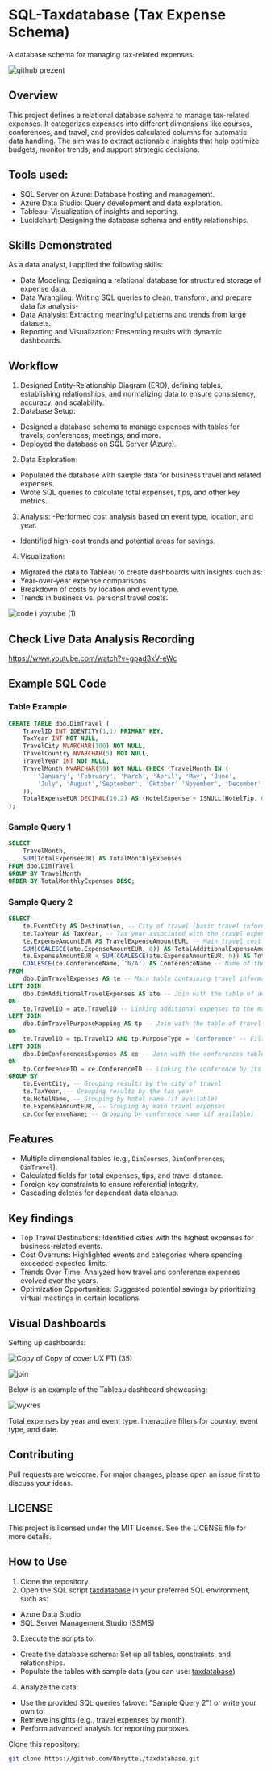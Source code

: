 # SQL-Taxdatabase (Tax Expense Schema)

A database schema for managing tax-related expenses.

![github prezent](https://github.com/user-attachments/assets/c3372657-ea3a-442d-ba43-8561987e4b7a)


## Overview
This project defines a relational database schema to manage tax-related expenses. It categorizes expenses into different dimensions like courses, conferences, and travel, and provides calculated columns for automatic data handling. The aim was to extract actionable insights that help optimize budgets, monitor trends, and support strategic decisions.

## Tools used:
- SQL Server on Azure: Database hosting and management.
- Azure Data Studio: Query development and data exploration.
- Tableau: Visualization of insights and reporting.
- Lucidchart: Designing the database schema and entity relationships.

## Skills Demonstrated
As a data analyst, I applied the following skills:
- Data Modeling: Designing a relational database for structured storage of expense data.
- Data Wrangling: Writing SQL queries to clean, transform, and prepare data for analysis-
- Data Analysis: Extracting meaningful patterns and trends from large datasets.
- Reporting and Visualization: Presenting results with dynamic dashboards.

## Workflow
1. Designed Entity-Relationship Diagram (ERD), defining tables, establishing relationships, and normalizing data to ensure consistency, accuracy, and scalability.
3. Database Setup:
- Designed a database schema to manage expenses with tables for travels, conferences, meetings, and more.
- Deployed the database on SQL Server (Azure).
2. Data Exploration:
- Populated the database with sample data for business travel and related expenses.
- Wrote SQL queries to calculate total expenses, tips, and other key metrics.
3. Analysis:
-Performed cost analysis based on event type, location, and year.
- Identified high-cost trends and potential areas for savings.
4. Visualization:
- Migrated the data to Tableau to create dashboards with insights such as:
- Year-over-year expense comparisons
- Breakdown of costs by location and event type.
- Trends in business vs. personal travel costs.


![code i yoytube (1)](https://github.com/user-attachments/assets/d2f7c661-5379-4546-b50c-7b19b6b1c74c)


## Check Live Data Analysis Recording 
https://www.youtube.com/watch?v=gpad3xV-eWc


## Example SQL Code


### Table Example
```sql
CREATE TABLE dbo.DimTravel (
    TravelID INT IDENTITY(1,1) PRIMARY KEY,
    TaxYear INT NOT NULL,
    TravelCity NVARCHAR(100) NOT NULL,
    TravelCountry NVARCHAR(5) NOT NULL,
    TravelYear INT NOT NULL,
    TravelMonth NVARCHAR(50) NOT NULL CHECK (TravelMonth IN (
        'January', 'February', 'March', 'April', 'May', 'June', 
        'July', 'August','September', 'Oktober' 'November', 'December'
    )),
    TotalExpenseEUR DECIMAL(10,2) AS (HotelExpense + ISNULL(HotelTip, 0.00)) PERSISTED
);
```

### Sample Query 1
```sql
SELECT 
    TravelMonth,
    SUM(TotalExpenseEUR) AS TotalMonthlyExpenses
FROM dbo.DimTravel
GROUP BY TravelMonth
ORDER BY TotalMonthlyExpenses DESC;
```

### Sample Query 2

```sql
SELECT
    te.EventCity AS Destination, -- City of travel (basic travel information)
    te.TaxYear AS TaxYear, -- Tax year associated with the travel expenses
    te.ExpenseAmountEUR AS TravelExpenseAmountEUR, -- Main travel cost in EUR (e.g., hotel)
    SUM(COALESCE(ate.ExpenseAmountEUR, 0)) AS TotalAdditionalExpenseAmountEUR, -- Total additional costs associated with the trip
    te.ExpenseAmountEUR + SUM(COALESCE(ate.ExpenseAmountEUR, 0)) AS TotalTravelExpenses, -- Total travel costs (main + additional)
    COALESCE(ce.ConferenceName, 'N/A') AS ConferenceName -- Name of the associated conference or "N/A" (if no association exists)
FROM 
    dbo.DimTravelExpenses AS te -- Main table containing travel information
LEFT JOIN 
    dbo.DimAdditionalTravelExpenses AS ate -- Join with the table of additional travel costs
ON 
    te.TravelID = ate.TravelID -- Linking additional expenses to the main trip using TravelID
LEFT JOIN 
    dbo.DimTravelPurposeMapping AS tp -- Join with the table of travel purposes
ON 
    te.TravelID = tp.TravelID AND tp.PurposeType = 'Conference' -- Filtering travel purpose as "Conference"
LEFT JOIN 
    dbo.DimConferencesExpenses AS ce -- Join with the conferences table
ON 
    tp.ConferenceID = ce.ConferenceID -- Linking the conference by its ID
GROUP BY 
    te.EventCity, -- Grouping results by the city of travel
    te.TaxYear, -- Grouping results by the tax year
    te.HotelName, -- Grouping by hotel name (if available)
    te.ExpenseAmountEUR, -- Grouping by main travel expenses
    ce.ConferenceName; -- Grouping by conference name (if available)
```

## Features
- Multiple dimensional tables (e.g., `DimCourses`, `DimConferences`, `DimTravel`).
- Calculated fields for total expenses, tips, and travel distance.
- Foreign key constraints to ensure referential integrity.
- Cascading deletes for dependent data cleanup.

## Key findings
- Top Travel Destinations: Identified cities with the highest expenses for business-related events.
- Cost Overruns: Highlighted events and categories where spending exceeded expected limits.
- Trends Over Time: Analyzed how travel and conference expenses evolved over the years.
- Optimization Opportunities: Suggested potential savings by prioritizing virtual meetings in certain locations.

## Visual Dashboards
Setting up dashboards:

![Copy of Copy of cover UX FTI (35)](https://github.com/user-attachments/assets/4c845a93-7973-4d6a-942a-0df4e45cf9a5)

![join](https://github.com/user-attachments/assets/23ca7a02-785a-44ff-91db-e07871bf4237)



Below is an example of the Tableau dashboard showcasing:

![wykres](https://github.com/user-attachments/assets/c9fc5643-09d8-4dac-9377-ee8871c0c5bc)


Total expenses by year and event type.
Interactive filters for country, event type, and date.

## Contributing
Pull requests are welcome. For major changes, please open an issue first to discuss your ideas.

## LICENSE
This project is licensed under the MIT License. See the LICENSE file for more details.

## How to Use
1. Clone the repository.
2. Open the SQL script [taxdatabase](./database_script.sql) in your preferred SQL environment, such as:
- Azure Data Studio
- SQL Server Management Studio (SSMS)
3. Execute the scripts to:
- Create the database schema: Set up all tables, constraints, and relationships.
- Populate the tables with sample data (you can use: [taxdatabase](./seed_data.sql))
4. Analyze the data:
- Use the provided SQL queries (above: "Sample Query 2") or write your own to:
- Retrieve insights (e.g., travel expenses by month).
- Perform advanced analysis for reporting purposes.

Clone this repository:
   ```bash
   git clone https://github.com/Nbryttel/taxdatabase.git
 ```






